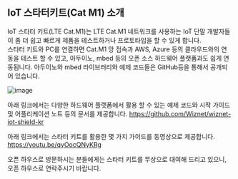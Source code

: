 ## IoT 스타터키트(Cat M1) 소개

IoT 스타터 키트(LTE Cat.M1)는 LTE Cat.M1 네트워크를 사용하는 IoT 단말 개발자들이 좀 더 쉽고 빠르게 제품을 테스트하거나 프로토타입을 할 수 있게 합니다.  
스타터 키트와 PC를 연결하면 Cat.M1 망 접속과 AWS, Azure 등의 클라우드와의 연동을 테스트 할 수 있고, 아두이노, mbed 등의 오픈 소스 하드웨어 플랫폼과도 쉽게 연동됩니다. 
아두이노와 mbed 라이브러리와 예제 코드들은 GitHub등을 통해서 공개되어 있습니다.

![image](https://user-images.githubusercontent.com/2126804/126595298-aab221dc-bc37-4dd6-b8b0-e05a0ee294ac.png)


아래 링크에서는 다양한 하드웨어 플랫폼에서 활용 할 수 있는 예제 코드와 시작 가이드 및 어플리케이션 노트 등의 문서를 제공합니다.
https://github.com/Wiznet/wiznet-iot-shield-kr

아래 링크에서는 스타터 키트를 활용한 몇 가지 가이드를 동영상으로 제공합니다.  
https://youtu.be/qyOocQNyKRg

오픈 하우스로 방문하시는 분들에게는 스타터 키트를 무상으로 대여해 드리고 있으니, 오픈 하우스로 연락주시기 바랍니다.
